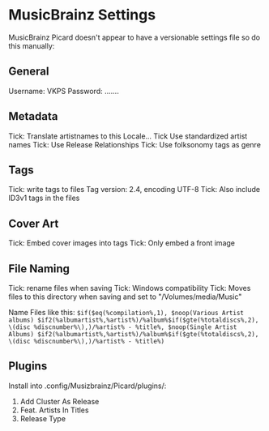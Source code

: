 # MusicBrainz Settings #

MusicBrainz Picard doesn't appear to have a versionable settings file so do this manually:

## General ##

Username: VKPS
Password: .......

## Metadata ##

Tick: Translate artistnames to this Locale...
Tick Use standardized artist names
Tick: Use Release Relationships
Tick: Use folksonomy tags as genre


## Tags ##

Tick: write tags to files
Tag version: 2.4, encoding UTF-8
Tick: Also include ID3v1 tags in the files

## Cover Art ##

Tick: Embed cover images into tags
Tick: Only embed a front image

## File Naming ##

Tick: rename files when saving
Tick: Windows compatibility
Tick: Moves files to this directory when saving
   and set to "/Volumes/media/Music"

Name Files like this: 
`$if($eq(%compilation%,1),
$noop(Various Artist albums)
$if2(%albumartist%,%artist%)/%album%$if($gte(%totaldiscs%,2), \(disc %discnumber%\),)/%artist% - %title%,
$noop(Single Artist Albums)
$if2(%albumartist%,%artist%)/%album%$if($gte(%totaldiscs%,2), \(disc %discnumber%\),)/%artist% - %title%)
`

## Plugins ##

Install into .config/Musizbrainz/Picard/plugins/:

1. Add Cluster As Release
2. Feat. Artists In Titles
3. Release Type
 
